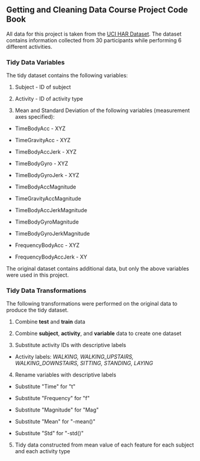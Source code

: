 
## Getting and Cleaning Data Course Project Code Book

All data for this project is taken from the [UCI HAR Dataset](https://d396qusza40orc.cloudfront.net/getdata%2Fprojectfiles%2FUCI%20HAR%20Dataset.zip). The dataset contains information collected from 30 participants while performing 6 different activities.

### Tidy Data Variables

The tidy dataset contains the following variables:

1. Subject - ID of subject

2. Activity - ID of activity type

3. Mean and Standard Deviation of the following variables (measurement axes specified):

* TimeBodyAcc - XYZ

* TimeGravityAcc - XYZ

* TimeBodyAccJerk - XYZ

* TimeBodyGyro - XYZ

* TimeBodyGyroJerk - XYZ

* TimeBodyAccMagnitude

* TimeGravityAccMagnitude

* TimeBodyAccJerkMagnitude

* TimeBodyGyroMagnitude

* TimeBodyGyroJerkMagnitude

* FrequencyBodyAcc - XYZ

* FrequencyBodyAccJerk - XY


The original dataset contains additional data, but only the above variables were used in this project.




### Tidy Data Transformations

The following transformations were performed on the original data to produce the tidy dataset.

1. Combine **test** and **train** data

2. Combine **subject**, **activity**, and **variable** data to create one dataset

3. Substitute activity IDs with descriptive labels

* Activity labels: *WALKING, WALKING_UPSTAIRS, WALKING_DOWNSTAIRS, SITTING, STANDING, LAYING*

4. Rename variables with descriptive labels

* Substitute "Time" for "t"

* Substitute "Frequency" for "f"

* Substitute "Magnitude" for "Mag"

* Substitute "Mean" for "-mean()"

* Substitute "Std" for "-std()"

5. Tidy data constructed from mean value of each feature for each subject and each activity type





